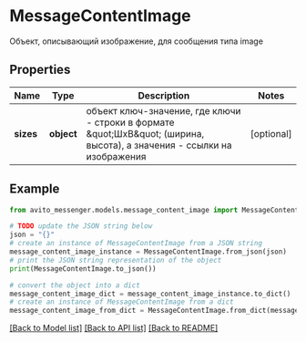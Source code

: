 # MessageContentImage

Объект, описывающий изображение, для сообщения типа image

## Properties

Name | Type | Description | Notes
------------ | ------------- | ------------- | -------------
**sizes** | **object** | объект ключ-значение, где ключи - строки в формате \&quot;ШxВ\&quot; (ширина, высота), а значения - ссылки на изображения | [optional] 

## Example

```python
from avito_messenger.models.message_content_image import MessageContentImage

# TODO update the JSON string below
json = "{}"
# create an instance of MessageContentImage from a JSON string
message_content_image_instance = MessageContentImage.from_json(json)
# print the JSON string representation of the object
print(MessageContentImage.to_json())

# convert the object into a dict
message_content_image_dict = message_content_image_instance.to_dict()
# create an instance of MessageContentImage from a dict
message_content_image_from_dict = MessageContentImage.from_dict(message_content_image_dict)
```
[[Back to Model list]](../README.md#documentation-for-models) [[Back to API list]](../README.md#documentation-for-api-endpoints) [[Back to README]](../README.md)


